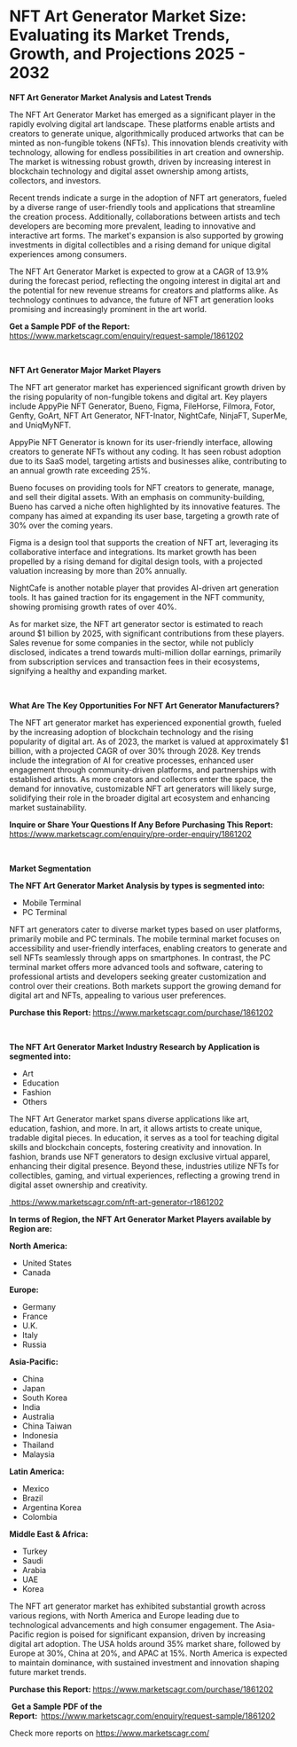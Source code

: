 <p><h1>NFT Art Generator Market Size: Evaluating its Market Trends, Growth, and Projections 2025 - 2032</h1></p><p><strong>NFT Art Generator Market Analysis and Latest Trends</strong></p>
<p><p>The NFT Art Generator Market has emerged as a significant player in the rapidly evolving digital art landscape. These platforms enable artists and creators to generate unique, algorithmically produced artworks that can be minted as non-fungible tokens (NFTs). This innovation blends creativity with technology, allowing for endless possibilities in art creation and ownership. The market is witnessing robust growth, driven by increasing interest in blockchain technology and digital asset ownership among artists, collectors, and investors.</p><p>Recent trends indicate a surge in the adoption of NFT art generators, fueled by a diverse range of user-friendly tools and applications that streamline the creation process. Additionally, collaborations between artists and tech developers are becoming more prevalent, leading to innovative and interactive art forms. The market's expansion is also supported by growing investments in digital collectibles and a rising demand for unique digital experiences among consumers. </p><p>The NFT Art Generator Market is expected to grow at a CAGR of 13.9% during the forecast period, reflecting the ongoing interest in digital art and the potential for new revenue streams for creators and platforms alike. As technology continues to advance, the future of NFT art generation looks promising and increasingly prominent in the art world.</p></p>
<p><strong>Get a Sample PDF of the Report:&nbsp;</strong> <a href="https://www.marketscagr.com/enquiry/request-sample/1861202?utm_campaign=2041&utm_medium=2&utm_source=Github&utm_content=ia&utm_term=11032025&utm_id=nft-art-generator">https://www.marketscagr.com/enquiry/request-sample/1861202</a></p>
<p>&nbsp;</p>
<p><strong>NFT Art Generator Major Market Players</strong></p>
<p><p>The NFT art generator market has experienced significant growth driven by the rising popularity of non-fungible tokens and digital art. Key players include AppyPie NFT Generator, Bueno, Figma, FileHorse, Filmora, Fotor, Genfty, GoArt, NFT Art Generator, NFT-Inator, NightCafe, NinjaFT, SuperMe, and UniqMyNFT.</p><p>AppyPie NFT Generator is known for its user-friendly interface, allowing creators to generate NFTs without any coding. It has seen robust adoption due to its SaaS model, targeting artists and businesses alike, contributing to an annual growth rate exceeding 25%.</p><p>Bueno focuses on providing tools for NFT creators to generate, manage, and sell their digital assets. With an emphasis on community-building, Bueno has carved a niche often highlighted by its innovative features. The company has aimed at expanding its user base, targeting a growth rate of 30% over the coming years.</p><p>Figma is a design tool that supports the creation of NFT art, leveraging its collaborative interface and integrations. Its market growth has been propelled by a rising demand for digital design tools, with a projected valuation increasing by more than 20% annually.</p><p>NightCafe is another notable player that provides AI-driven art generation tools. It has gained traction for its engagement in the NFT community, showing promising growth rates of over 40%.</p><p>As for market size, the NFT art generator sector is estimated to reach around $1 billion by 2025, with significant contributions from these players. Sales revenue for some companies in the sector, while not publicly disclosed, indicates a trend towards multi-million dollar earnings, primarily from subscription services and transaction fees in their ecosystems, signifying a healthy and expanding market.</p></p>
<p>&nbsp;</p>
<p><strong>What Are The Key Opportunities For NFT Art Generator Manufacturers?</strong></p>
<p><p>The NFT art generator market has experienced exponential growth, fueled by the increasing adoption of blockchain technology and the rising popularity of digital art. As of 2023, the market is valued at approximately $1 billion, with a projected CAGR of over 30% through 2028. Key trends include the integration of AI for creative processes, enhanced user engagement through community-driven platforms, and partnerships with established artists. As more creators and collectors enter the space, the demand for innovative, customizable NFT art generators will likely surge, solidifying their role in the broader digital art ecosystem and enhancing market sustainability.</p></p>
<p><strong>Inquire or Share Your Questions If Any Before Purchasing This Report:</strong> <a href="https://www.marketscagr.com/enquiry/pre-order-enquiry/1861202?utm_campaign=2041&utm_medium=2&utm_source=Github&utm_content=ia&utm_term=11032025&utm_id=nft-art-generator">https://www.marketscagr.com/enquiry/pre-order-enquiry/1861202</a></p>
<p>&nbsp;</p>
<p><strong>Market Segmentation</strong></p>
<p><strong>The NFT Art Generator Market Analysis by types is segmented into:</strong></p>
<p><ul><li>Mobile Terminal</li><li>PC Terminal</li></ul></p>
<p><p>NFT art generators cater to diverse market types based on user platforms, primarily mobile and PC terminals. The mobile terminal market focuses on accessibility and user-friendly interfaces, enabling creators to generate and sell NFTs seamlessly through apps on smartphones. In contrast, the PC terminal market offers more advanced tools and software, catering to professional artists and developers seeking greater customization and control over their creations. Both markets support the growing demand for digital art and NFTs, appealing to various user preferences.</p></p>
<p><strong>Purchase this Report:&nbsp;</strong><a href="https://www.marketscagr.com/purchase/1861202?utm_campaign=2041&utm_medium=2&utm_source=Github&utm_content=ia&utm_term=11032025&utm_id=nft-art-generator">https://www.marketscagr.com/purchase/1861202</a></p>
<p>&nbsp;</p>
<p><strong>The NFT Art Generator Market Industry Research by Application is segmented into:</strong></p>
<p><ul><li>Art</li><li>Education</li><li>Fashion</li><li>Others</li></ul></p>
<p><p>The NFT Art Generator market spans diverse applications like art, education, fashion, and more. In art, it allows artists to create unique, tradable digital pieces. In education, it serves as a tool for teaching digital skills and blockchain concepts, fostering creativity and innovation. In fashion, brands use NFT generators to design exclusive virtual apparel, enhancing their digital presence. Beyond these, industries utilize NFTs for collectibles, gaming, and virtual experiences, reflecting a growing trend in digital asset ownership and creativity.</p></p>
<p><a href="https://www.marketscagr.com/nft-art-generator-r1861202?utm_campaign=2041&utm_medium=2&utm_source=Github&utm_content=ia&utm_term=11032025&utm_id=nft-art-generator">&nbsp;https://www.marketscagr.com/nft-art-generator-r1861202</a></p>
<p><strong>In terms of Region, the NFT Art Generator Market Players available by Region are:</strong></p>
<p>
    <p> <strong> North America: </strong>
        <ul>
            <li>United States</li>
            <li>Canada</li>
        </ul>
        </p> 
    <p> <strong> Europe: </strong>
        <ul>
            <li>Germany</li>
            <li>France</li>
            <li>U.K.</li>
            <li>Italy</li>
            <li>Russia</li>
        </ul>
        </p> 
    <p> <strong> Asia-Pacific: </strong>
        <ul>
            <li>China</li>
            <li>Japan</li>
            <li>South Korea</li>
            <li>India</li>
            <li>Australia</li>
            <li>China Taiwan</li>
            <li>Indonesia</li>
            <li>Thailand</li>
            <li>Malaysia</li>
        </ul>
        </p> 
    <p> <strong> Latin America: </strong>
        <ul>
            <li>Mexico</li>
            <li>Brazil</li>
            <li>Argentina Korea</li>
            <li>Colombia</li>
        </ul>
        </p> 
    <p> <strong> Middle East & Africa: </strong>
        <ul>
            <li>Turkey</li>
            <li>Saudi</li>
            <li>Arabia</li>
            <li>UAE</li>
            <li>Korea</li>
        </ul>
    </p>
    </p>
<p><p>The NFT art generator market has exhibited substantial growth across various regions, with North America and Europe leading due to technological advancements and high consumer engagement. The Asia-Pacific region is poised for significant expansion, driven by increasing digital art adoption. The USA holds around 35% market share, followed by Europe at 30%, China at 20%, and APAC at 15%. North America is expected to maintain dominance, with sustained investment and innovation shaping future market trends.</p></p>
<p><strong>Purchase this Report: </strong><a href="https://www.marketscagr.com/purchase/1861202?utm_campaign=2041&utm_medium=2&utm_source=Github&utm_content=ia&utm_term=11032025&utm_id=nft-art-generator">https://www.marketscagr.com/purchase/1861202</a></p>
<p>&nbsp;<strong>Get a Sample PDF of the Report:&nbsp;&nbsp;</strong><a href="https://www.marketscagr.com/enquiry/request-sample/1861202?utm_campaign=2041&utm_medium=2&utm_source=Github&utm_content=ia&utm_term=11032025&utm_id=nft-art-generator">https://www.marketscagr.com/enquiry/request-sample/1861202</a></p>
<p><strong></strong></p>
<p>Check more reports on <a href="https://www.marketscagr.com/?utm_campaign=2041&utm_medium=2&utm_source=Github&utm_content=ia&utm_term=11032025&utm_id=nft-art-generator">https://www.marketscagr.com/</a></p>